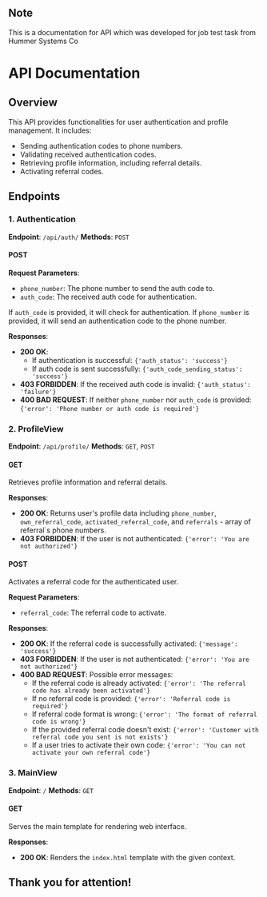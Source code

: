 ## Note
This is a documentation for API which was developed for job test task from Hummer Systems Co

# API Documentation

## Overview

This API provides functionalities for user authentication and profile management. It includes:

- Sending authentication codes to phone numbers.
- Validating received authentication codes.
- Retrieving profile information, including referral details.
- Activating referral codes.

## Endpoints

### 1. Authentication

**Endpoint**: `/api/auth/`
**Methods**: `POST`

#### POST

**Request Parameters**:

- `phone_number`: The phone number to send the auth code to.
- `auth_code`: The received auth code for authentication.

If `auth_code` is provided, it will check for authentication. If `phone_number` is provided, it will send an authentication code to the phone number.

**Responses**:

- **200 OK**:
  - If authentication is successful: `{'auth_status': 'success'}`
  - If auth code is sent successfully: `{'auth_code_sending_status': 'success'}`
- **403 FORBIDDEN**: If the received auth code is invalid: `{'auth_status': 'failure'}`
- **400 BAD REQUEST**: If neither `phone_number` nor `auth_code` is provided: `{'error': 'Phone number or auth code is required'}`

### 2. ProfileView

**Endpoint**: `/api/profile/`
**Methods**: `GET`, `POST`

#### GET

Retrieves profile information and referral details.

**Responses**:

- **200 OK**: Returns user's profile data including `phone_number`, `own_referral_code`, `activated_referral_code`, and `referrals` - array of referral`s phone numbers.
- **403 FORBIDDEN**: If the user is not authenticated: `{'error': 'You are not authorized'}`

#### POST

Activates a referral code for the authenticated user.

**Request Parameters**:

- `referral_code`: The referral code to activate.

**Responses**:

- **200 OK**: If the referral code is successfully activated: `{'message': 'success'}`
- **403 FORBIDDEN**: If the user is not authenticated: `{'error': 'You are not authorized'}`
- **400 BAD REQUEST**: Possible error messages:
  - If the referral code is already activated: `{'error': 'The referral code has already been activated'}`
  - If no referral code is provided: `{'error': 'Referral code is required'}`
  - If referral code format is wrong: `{'error': 'The format of referral code is wrong'}`
  - If the provided referral code doesn't exist: `{'error': 'Customer with referral code you sent is not exists'}`
  - If a user tries to activate their own code: `{'error': 'You can not activate your own referral code'}`

### 3. MainView

**Endpoint**: `/`
**Methods**: `GET`
  
#### GET

Serves the main template for rendering web interface.

**Responses**:

- **200 OK**: Renders the `index.html` template with the given context.

## Thank you for attention!
